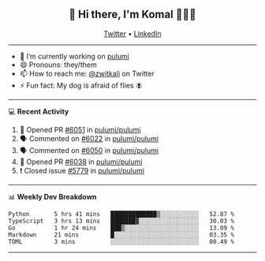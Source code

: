 <h2 align="center"> 👋 Hi there, I'm Komal 🧑🏾‍💻 </h2>
<p align="center">
    <a href="https://twitter.com/zwitkali">Twitter</a> •
    <a href="https://www.linkedin.com/in/komal-ali/">LinkedIn</a>
</p>

--------

- 🔭 I’m currently working on [pulumi](https://github.com/pulumi/pulumi)
- 😄 Pronouns: they/them
- 📫 How to reach me: [@zwitkali](https://twitter.com/zwitkali) on Twitter
- ⚡ Fun fact: My dog is afraid of flies 🪰

--------
💻 **Recent Activity**

<!--START_SECTION:activity-->
1. 💪 Opened PR [#6051](https://github.com/pulumi/pulumi/pull/6051) in [pulumi/pulumi](https://github.com/pulumi/pulumi)
2. 🗣 Commented on [#6022](https://github.com/pulumi/pulumi/issues/6022) in [pulumi/pulumi](https://github.com/pulumi/pulumi)
3. 🗣 Commented on [#6050](https://github.com/pulumi/pulumi/issues/6050) in [pulumi/pulumi](https://github.com/pulumi/pulumi)
4. 💪 Opened PR [#6038](https://github.com/pulumi/pulumi/pull/6038) in [pulumi/pulumi](https://github.com/pulumi/pulumi)
5. ❗️ Closed issue [#5779](https://github.com/pulumi/pulumi/issues/5779) in [pulumi/pulumi](https://github.com/pulumi/pulumi)
<!--END_SECTION:activity-->

--------

📊 **Weekly Dev Breakdown**
<!--START_SECTION:waka-->
```text
Python       5 hrs 41 mins   █████████████▒░░░░░░░░░░░   52.87 % 
TypeScript   3 hrs 13 mins   ███████▓░░░░░░░░░░░░░░░░░   30.03 % 
Go           1 hr 24 mins    ███▒░░░░░░░░░░░░░░░░░░░░░   13.09 % 
Markdown     21 mins         █░░░░░░░░░░░░░░░░░░░░░░░░   03.35 % 
TOML         3 mins          ░░░░░░░░░░░░░░░░░░░░░░░░░   00.49 % 
```
<!--END_SECTION:waka-->

--------